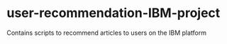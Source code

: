 # user-recommendation-IBM-project
 Contains scripts to recommend articles to users on the IBM platform
